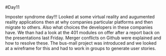 #Day11

Imposter syndrome day!!!
Looked at some virtual reality and augumented reality applications then at why companies particular platforms and then migrate to others. Also what choices the developers in these companies have.
We than had a look at the 401 modules on offer after a report back on the presentations last Friday.
Merger conflicts on Github were explained and how to resolve these. The bus-mall project was introduced and we looked at a wireframe for this and had to work in groups to generate user stories.
